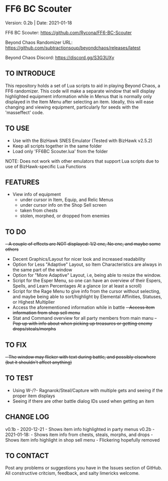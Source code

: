 # FF6 BC Scouter

Version:    0.2b  |  Date:       2021-01-18

FF6 BC Scouter: https://github.com/Rycona/FF6-BC-Scouter

Beyond Chaos Randomizer URL:    https://github.com/subtractionsoup/beyondchaos/releases/latest

Beyond Chaos Discord:           https://discord.gg/S3G3UXy

TO INTRODUCE
-------------
This repository holds a set of Lua scripts to aid in playing Beyond Chaos, a FF6 randomizer. This code will make a separate
window that will display highlighted equipment information while in Menus that is normally only displayed in the Item Menu 
after selecting an item. Ideally, this will ease changing and viewing equipment, particularly for seeds with the
'masseffect' code.

TO USE
-----------------------------------------
- Use with the BizHawk SNES Emulator (Tested with BizHawk v2.5.2)
- Keep all scripts together in the same folder
- Load only 'FF6BC Scouter.lua' from the folder

NOTE: Does not work with other emulators that support Lua scripts due to use of BizHawk-specific Lua Functions

FEATURES
-------------------------------------------
- View info of equipment
    - under cursor in Item, Equip, and Relic Menus
    - under cursor info on the Shop Sell screen
    - taken from chests
    - stolen, morphed, or dropped from enemies

TO DO
-------------------------------------------
~~- A couple of effects are NOT displayed: 1/2 enc, No enc, and maybe some others~~
- Decent Graphics/Layout for nicer look and increased readability
- Option for Less "Adaptive" Layout, so Item Characteristics are always in the same part of the window
- Option for "More Adaptive" Layout, i.e, being able to resize the window.
- Script for the Esper Menu, so one can have an overview of their Espers, Spells, and Learn Percentages At a glance (or at
    least a scroll)
- Script for the Rage Menu to give info from the cursor without selecting, and maybe being able to sort/highlight by Elemental
    Affinities, Statuses, or Highest Multiplier
- Access the aforementioned information while in battle
~~- Access item information from shop sell menu~~
- Stat and Command overview for all party members from main manu
~~- Pop up with info about when picking up treasures or getting enemy drops/steals/morphs~~

TO FIX
------------------------------------------
~~- The window may flicker with text during battle, and possibly elsewhere (but it shouldn't affect anything)~~

TO TEST
------------------------------------------
- Using W-/?- Ragnarok/Steal/Capture with multiple gets and seeing if the proper item displays
- Seeing if there are other battle dialog IDs used when getting an item

CHANGE LOG
------------------------------------------
v0.1b - 2020-12-21
    - Shows item info highlighted in party menus
v0.2b - 2021-01-18:
    - Shows item info from chests, steals, morphs, and drops
    - Shows item info highlight in shop sell menu
    - Flickering hopefully removed

TO CONTACT
------------------------------------------
Post any problems or suggestions you have in the Issues section of GitHub. All constructive critcism, feedback, and salty limericks welcome.

